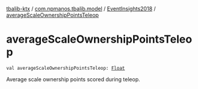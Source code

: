 [tbalib-ktx](../../index.md) / [com.npmanos.tbalib.model](../index.md) / [EventInsights2018](index.md) / [averageScaleOwnershipPointsTeleop](./average-scale-ownership-points-teleop.md)

# averageScaleOwnershipPointsTeleop

`val averageScaleOwnershipPointsTeleop: `[`Float`](https://kotlinlang.org/api/latest/jvm/stdlib/kotlin/-float/index.html)

Average scale ownership points scored during teleop.

